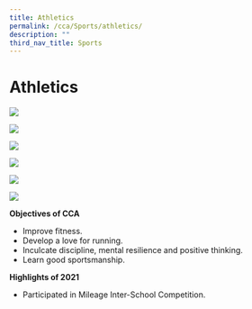 ```yaml
---
title: Athletics
permalink: /cca/Sports/athletics/
description: ""
third_nav_title: Sports
---
```

# **Athletics**

![](/images/WhatsApp-Image-2020-08-10.jpeg)

![](/images/WhatsApp-Image-2020-08-10-1.jpeg)

![](/images/WhatsApp-Image-2020-08-10-2.jpeg)

![](/images/WhatsApp-Image-2020-08-10-3.jpeg)

![](/images/WhatsApp-Image-2020-08-10-4.jpeg)

![](/images/WhatsApp-Image-2020-08-11.jpeg)

**Objectives of CCA**

*   Improve fitness.
*   Develop a love for running.
*   Inculcate discipline, mental resilience and positive thinking.
*   Learn good sportsmanship.

**Highlights of 2021**

*   Participated in Mileage Inter-School Competition.